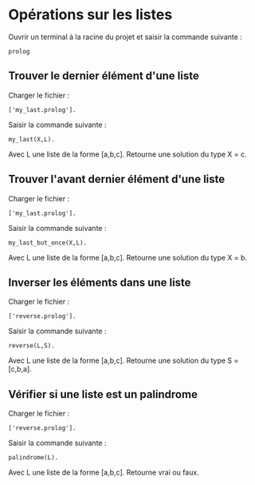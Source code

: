 # Opérations sur les listes

Ouvrir un terminal à la racine du projet et saisir la commande suivante :
```
prolog
```

## Trouver le dernier élément d'une liste

Charger le fichier :
```
['my_last.prolog'].
```
Saisir la commande suivante :
```
my_last(X,L).
```
Avec L une liste de la forme [a,b,c]. Retourne une solution du type X = c.

## Trouver l'avant dernier élément d'une liste

Charger le fichier :
```
['my_last.prolog'].
```
Saisir la commande suivante :
```
my_last_but_once(X,L).
```
Avec L une liste de la forme [a,b,c]. Retourne une solution du type X = b.

## Inverser les éléments dans une liste

Charger le fichier :
```
['reverse.prolog'].
```
Saisir la commande suivante :
```
reverse(L,S).
```
Avec L une liste de la forme [a,b,c]. Retourne une solution du type S = [c,b,a].

## Vérifier si une liste est un palindrome

Charger le fichier :
```
['reverse.prolog'].
```
Saisir la commande suivante :
```
palindrome(L).
```
Avec L une liste de la forme [a,b,c]. Retourne vrai ou faux.
